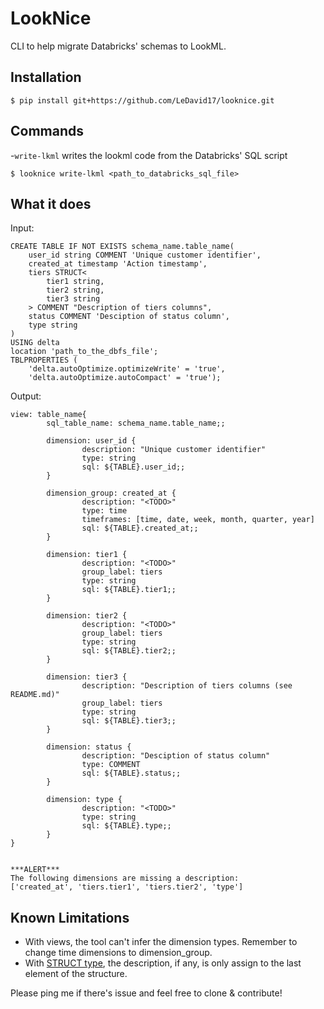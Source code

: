 # LookNice
CLI to help migrate Databricks' schemas to LookML.
 
## Installation
```$ pip install git+https://github.com/LeDavid17/looknice.git```

## Commands
-`write-lkml` writes the lookml code from the Databricks' SQL script
```
$ looknice write-lkml <path_to_databricks_sql_file>
```

## What it does

Input:
```
CREATE TABLE IF NOT EXISTS schema_name.table_name(
    user_id string COMMENT 'Unique customer identifier',
    created_at timestamp 'Action timestamp',
    tiers STRUCT<
        tier1 string,
        tier2 string,
        tier3 string
    > COMMENT "Description of tiers columns",
    status COMMENT 'Desciption of status column',
    type string
)
USING delta
location 'path_to_the_dbfs_file';
TBLPROPERTIES (
    'delta.autoOptimize.optimizeWrite' = 'true',
    'delta.autoOptimize.autoCompact' = 'true');
```

Output:
```
view: table_name{
        sql_table_name: schema_name.table_name;;

        dimension: user_id {
                description: "Unique customer identifier"
                type: string
                sql: ${TABLE}.user_id;;
        }

        dimension_group: created_at {
                description: "<TODO>"
                type: time
                timeframes: [time, date, week, month, quarter, year]
                sql: ${TABLE}.created_at;;
        }

        dimension: tier1 {
                description: "<TODO>"
                group_label: tiers
                type: string
                sql: ${TABLE}.tier1;;
        }

        dimension: tier2 {
                description: "<TODO>"
                group_label: tiers
                type: string
                sql: ${TABLE}.tier2;;
        }

        dimension: tier3 {
                description: "Description of tiers columns (see README.md)"
                group_label: tiers
                type: string
                sql: ${TABLE}.tier3;;
        }

        dimension: status {
                description: "Desciption of status column"
                type: COMMENT
                sql: ${TABLE}.status;;
        }

        dimension: type {
                description: "<TODO>"
                type: string
                sql: ${TABLE}.type;;
        }
}


***ALERT***
The following dimensions are missing a description:
['created_at', 'tiers.tier1', 'tiers.tier2', 'type']
```

## Known Limitations
- With views, the tool can't infer the dimension types. Remember to change time dimensions to dimension_group.
- With [STRUCT type](https://docs.databricks.com/sql/language-manual/data-types/struct-type.html), the description, if any, is only assign to the last element of the structure.

Please ping me if there's issue and feel free to clone & contribute!

